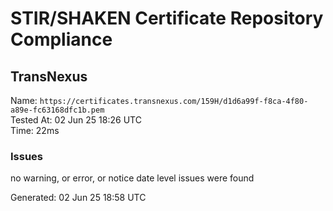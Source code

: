 # STIR/SHAKEN Certificate Repository Compliance

## TransNexus

Name: `https://certificates.transnexus.com/159H/d1d6a99f-f8ca-4f80-a89e-fc63168dfc1b.pem`\
Tested At: 02 Jun 25 18:26 UTC\
Time: 22ms

### Issues

no warning, or error, or notice date level issues were found

Generated: 02 Jun 25 18:58 UTC